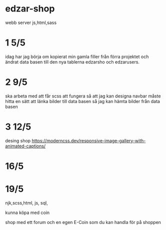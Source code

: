 


# edzar-shop
webb server 
js,html,sass
# 1 5/5
idag har jag börja om kopierat min gamla filler från förra projektet och ändrat data basen till den nya tablerna edzarsho och edzarusers. 

 



# 2 9/5
ska arbeta med att får scss att fungera så att jag kan designa navbar 
måste hitta en sätt att länka bilder till data basen så jag kan hämta bilder från data basen
# 3 12/5
desing shop https://moderncss.dev/responsive-image-gallery-with-animated-captions/

# 16/5
# 19/5
njk,scss,html, js, sql, 

kunna köpa med coin 

shop med ett forum och en egen E-Coin som du kan handla för på shoppen




 
